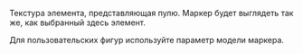 Текстура элемента, представляющая пулю. Маркер будет выглядеть так же, как выбранный здесь элемент.

Для пользовательских фигур используйте параметр модели маркера.